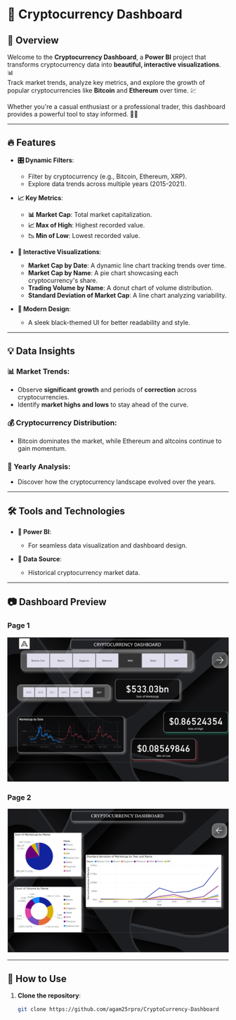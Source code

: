 # 🚀 Cryptocurrency Dashboard

## 🌟 Overview

Welcome to the **Cryptocurrency Dashboard**, a **Power BI** project that transforms cryptocurrency data into **beautiful, interactive visualizations**. 📊  
Track market trends, analyze key metrics, and explore the growth of popular cryptocurrencies like **Bitcoin** and **Ethereum** over time. 💹

Whether you're a casual enthusiast or a professional trader, this dashboard provides a powerful tool to stay informed. 🧑‍💻

---

## 🔥 Features

- **🎛️ Dynamic Filters**:  
  - Filter by cryptocurrency (e.g., Bitcoin, Ethereum, XRP).  
  - Explore data trends across multiple years (2015-2021).  

- **📈 Key Metrics**:  
  - **📊 Market Cap**: Total market capitalization.  
  - **📈 Max of High**: Highest recorded value.  
  - **📉 Min of Low**: Lowest recorded value.  

- **🎨 Interactive Visualizations**:  
  - **Market Cap by Date**: A dynamic line chart tracking trends over time.  
  - **Market Cap by Name**: A pie chart showcasing each cryptocurrency's share.  
  - **Trading Volume by Name**: A donut chart of volume distribution.  
  - **Standard Deviation of Market Cap**: A line chart analyzing variability.

- **🖤 Modern Design**:  
  - A sleek black-themed UI for better readability and style.  

---

## 💡 Data Insights

### 📊 Market Trends:
- Observe **significant growth** and periods of **correction** across cryptocurrencies.  
- Identify **market highs and lows** to stay ahead of the curve.  

### 💰 Cryptocurrency Distribution:
- Bitcoin dominates the market, while Ethereum and altcoins continue to gain momentum.  

### 📅 Yearly Analysis:
- Discover how the cryptocurrency landscape evolved over the years.  

---

## 🛠️ Tools and Technologies

- **🔧 Power BI**:  
  - For seamless data visualization and dashboard design.  

- **📂 Data Source**:  
  - Historical cryptocurrency market data.  

---

## 📷 Dashboard Preview

### Page 1
![Page 1 Preview](crypto_page1.png)

### Page 2
![Page 2 Preview](crypto_page2.png)

---

## 🚀 How to Use

1. **Clone the repository**:  
   ```bash
   git clone https://github.com/agam25rpro/CryptoCurrency-Dashboard
